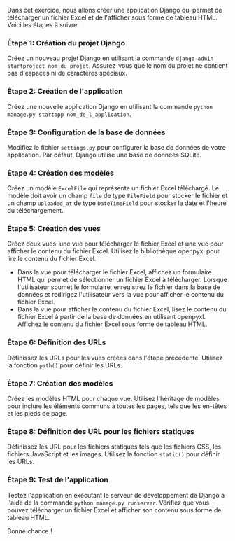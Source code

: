 Dans cet exercice, nous allons créer une application Django qui permet de télécharger un fichier Excel et de l'afficher sous forme de tableau HTML. Voici les étapes à suivre:

### Étape 1: Création du projet Django

Créez un nouveau projet Django en utilisant la commande `django-admin startproject nom_du_projet`. Assurez-vous que le nom du projet ne contient pas d'espaces ni de caractères spéciaux.

### Étape 2: Création de l'application

Créez une nouvelle application Django en utilisant la commande `python manage.py startapp nom_de_l_application`.

### Étape 3: Configuration de la base de données

Modifiez le fichier `settings.py` pour configurer la base de données de votre application. Par défaut, Django utilise une base de données SQLite.

### Étape 4: Création des modèles

Créez un modèle `ExcelFile` qui représente un fichier Excel téléchargé. Le modèle doit avoir un champ `file` de type `FileField` pour stocker le fichier et un champ `uploaded_at` de type `DateTimeField` pour stocker la date et l'heure du téléchargement.

### Étape 5: Création des vues

Créez deux vues: une vue pour télécharger le fichier Excel et une vue pour afficher le contenu du fichier Excel. Utilisez la bibliothèque openpyxl pour lire le contenu du fichier Excel.

-   Dans la vue pour télécharger le fichier Excel, affichez un formulaire HTML qui permet de sélectionner un fichier Excel à télécharger. Lorsque l'utilisateur soumet le formulaire, enregistrez le fichier dans la base de données et redirigez l'utilisateur vers la vue pour afficher le contenu du fichier Excel.
-   Dans la vue pour afficher le contenu du fichier Excel, lisez le contenu du fichier Excel à partir de la base de données en utilisant openpyxl. Affichez le contenu du fichier Excel sous forme de tableau HTML.

### Étape 6: Définition des URLs

Définissez les URLs pour les vues créées dans l'étape précédente. Utilisez la fonction `path()` pour définir les URLs.

### Étape 7: Création des modèles

Créez les modèles HTML pour chaque vue. Utilisez l'héritage de modèles pour inclure les éléments communs à toutes les pages, tels que les en-têtes et les pieds de page.

### Étape 8: Définition des URL pour les fichiers statiques

Définissez les URL pour les fichiers statiques tels que les fichiers CSS, les fichiers JavaScript et les images. Utilisez la fonction `static()` pour définir les URLs.

### Étape 9: Test de l'application

Testez l'application en exécutant le serveur de développement de Django à l'aide de la commande `python manage.py runserver`. Vérifiez que vous pouvez télécharger un fichier Excel et afficher son contenu sous forme de tableau HTML.

Bonne chance !